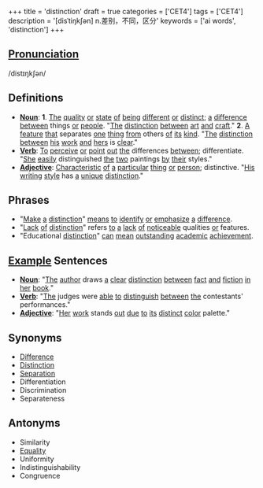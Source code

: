 +++
title = 'distinction'
draft = true
categories = ['CET4']
tags = ['CET4']
description = '[disˈtiŋk∫ən] n.差别，不同，区分'
keywords = ['ai words', 'distinction']
+++

## [Pronunciation](/post/pronunciation/)
/distɪŋkʃən/

## Definitions
- **[Noun](/post/noun/)**: **1**. [The](/post/the/) [quality](/post/quality/) [or](/post/or/) [state](/post/state/) [of](/post/of/) [being](/post/being/) [different](/post/different/) [or](/post/or/) [distinct](/post/distinct/); [a](/post/a/) [difference](/post/difference/) [between](/post/between/) things [or](/post/or/) [people](/post/people/). "[The](/post/the/) [distinction](/post/distinction/) [between](/post/between/) [art](/post/art/) [and](/post/and/) [craft](/post/craft/)." **2**. [A](/post/a/) [feature](/post/feature/) [that](/post/that/) separates [one](/post/one/) [thing](/post/thing/) [from](/post/from/) others [of](/post/of/) [its](/post/its/) [kind](/post/kind/). "[The](/post/the/) [distinction](/post/distinction/) [between](/post/between/) [his](/post/his/) [work](/post/work/) [and](/post/and/) [hers](/post/hers/) is [clear](/post/clear/)."
- **[Verb](/post/verb/)**: [To](/post/to/) [perceive](/post/perceive/) [or](/post/or/) [point](/post/point/) [out](/post/out/) [the](/post/the/) differences [between](/post/between/); differentiate. "[She](/post/she/) [easily](/post/easily/) distinguished [the](/post/the/) [two](/post/two/) paintings [by](/post/by/) [their](/post/their/) styles."
- **[Adjective](/post/adjective/)**: [Characteristic](/post/characteristic/) [of](/post/of/) [a](/post/a/) [particular](/post/particular/) [thing](/post/thing/) [or](/post/or/) [person](/post/person/); distinctive. "[His](/post/his/) [writing](/post/writing/) [style](/post/style/) has [a](/post/a/) [unique](/post/unique/) [distinction](/post/distinction/)."

## Phrases
- "[Make](/post/make/) [a](/post/a/) [distinction](/post/distinction/)" [means](/post/means/) [to](/post/to/) [identify](/post/identify/) [or](/post/or/) [emphasize](/post/emphasize/) [a](/post/a/) [difference](/post/difference/).
- "[Lack](/post/lack/) [of](/post/of/) [distinction](/post/distinction/)" refers [to](/post/to/) [a](/post/a/) [lack](/post/lack/) [of](/post/of/) [noticeable](/post/noticeable/) qualities [or](/post/or/) features.
- "Educational [distinction](/post/distinction/)" [can](/post/can/) [mean](/post/mean/) [outstanding](/post/outstanding/) [academic](/post/academic/) [achievement](/post/achievement/).

## [Example](/post/example/) Sentences
- **[Noun](/post/noun/)**: "[The](/post/the/) [author](/post/author/) draws [a](/post/a/) [clear](/post/clear/) [distinction](/post/distinction/) [between](/post/between/) [fact](/post/fact/) [and](/post/and/) [fiction](/post/fiction/) [in](/post/in/) [her](/post/her/) [book](/post/book/)."
- **[Verb](/post/verb/)**: "[The](/post/the/) judges were [able](/post/able/) [to](/post/to/) [distinguish](/post/distinguish/) [between](/post/between/) [the](/post/the/) contestants' performances."
- **[Adjective](/post/adjective/)**: "[Her](/post/her/) [work](/post/work/) stands [out](/post/out/) [due](/post/due/) [to](/post/to/) [its](/post/its/) [distinct](/post/distinct/) [color](/post/color/) palette."

## Synonyms
- [Difference](/post/difference/)
- [Distinction](/post/distinction/)
- [Separation](/post/separation/)
- Differentiation
- Discrimination
- Separateness

## Antonyms
- Similarity
- [Equality](/post/equality/)
- Uniformity
- Indistinguishability
- Congruence
